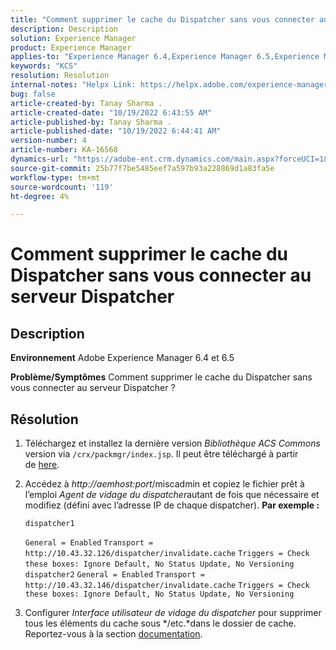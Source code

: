 ```yaml
---
title: "Comment supprimer le cache du Dispatcher sans vous connecter au serveur Dispatcher ?"
description: Description
solution: Experience Manager
product: Experience Manager
applies-to: "Experience Manager 6.4,Experience Manager 6.5,Experience Manager"
keywords: "KCS"
resolution: Resolution
internal-notes: "Helpx Link: https://helpx.adobe.com/experience-manager/kb/How-to-delete-the-dispatcher-cache-without-logging-into-the-Dispatchers-AEM.html"
bug: false
article-created-by: Tanay Sharma .
article-created-date: "10/19/2022 6:43:55 AM"
article-published-by: Tanay Sharma .
article-published-date: "10/19/2022 6:44:41 AM"
version-number: 4
article-number: KA-16568
dynamics-url: "https://adobe-ent.crm.dynamics.com/main.aspx?forceUCI=1&pagetype=entityrecord&etn=knowledgearticle&id=6f95dc64-794f-ed11-bba2-0022480868ff"
source-git-commit: 25b77f7be5485eef7a597b93a228869d1a83fa5e
workflow-type: tm+mt
source-wordcount: '119'
ht-degree: 4%

---
```


# Comment supprimer le cache du Dispatcher sans vous connecter au serveur Dispatcher

## Description

<b>Environnement</b>
Adobe Experience Manager 6.4 et 6.5


<b>Problème/Symptômes</b>
Comment supprimer le cache du Dispatcher sans vous connecter au serveur Dispatcher ?


## Résolution


1. Téléchargez et installez la dernière version *Bibliothèque ACS Commons* version via `/crx/packmgr/index.jsp`. Il peut être téléchargé à partir de [here](https://github.com/Adobe-Consulting-Services/acs-aem-commons/releases).
2. Accédez à *http://aemhost:port*/miscadmin et copiez le fichier prêt à l’emploi *Agent de vidage du dispatcher*autant de fois que nécessaire et modifiez (défini avec l’adresse IP de chaque dispatcher).
   <b>Par exemple :</b>



   ```
   dispatcher1
   ```


   `General = Enabled`
   `Transport = http://10.43.32.126/dispatcher/invalidate.cache`
   `Triggers = Check these boxes: Ignore Default, No Status Update, No Versioning`
   ` `
   `dispatcher2`
   `General = Enabled`
   `Transport = http://10.43.32.146/dispatcher/invalidate.cache`
   `Triggers = Check these boxes: Ignore Default, No Status Update, No Versioning`
3. Configurer *Interface utilisateur de vidage du dispatcher* pour supprimer tous les éléments du cache sous */etc.*dans le dossier de cache. Reportez-vous à la section [documentation](https://adobe-consulting-services.github.io/acs-aem-commons/features/dispatcher-flush-ui/index.html).

